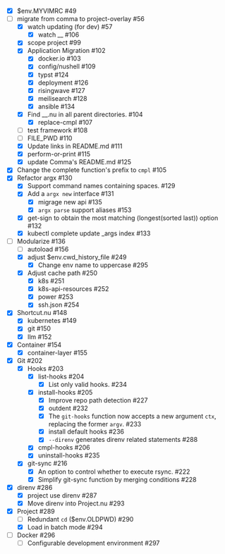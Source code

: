 - [x] $env.MYVIMRC #49
- [ ] migrate from comma to project-overlay #56
    - [x] watch updating (for dev) #57
        - [x] watch __ #106
    - [x] scope project #99
    - [x] Application Migration #102
        - [x] docker.io #103
        - [x] config/nushell #109
        - [x] typst #124
        - [x] deployment #126
        - [x] risingwave #127
        - [x] meilisearch #128
        - [x] ansible #134
    - [x] Find __.nu in all parent directories. #104
        - [x] replace-cmpl <file> #107
    - [ ] test framework #108
    - [ ] FILE_PWD #110
    - [x] Update links in README.md #111
    - [x] perform-or-print #115
    - [x] update Comma's README.md #125
- [x] Change the complete function's prefix to `cmpl` #105
- [x] Refactor argx #130
    - [x] Support command names containing spaces. #129
    - [x] Add a `argx new` interface #131
        - [x] migrage new api #135
        - [x] `argx parse` support aliases #153
    - [x] get-sign to obtain the most matching (longest(sorted last)) option #132
    - [x] kubectl complete update _args index #133
- [ ] Modularize #136
    - [ ] autoload #156
    - [x] adjust $env.cwd_history_file #249
        - [x] Change env name to uppercase #295
    - [x] Adjust cache path #250
        - [x] k8s #251
        - [x] k8s-api-resources #252
        - [x] power #253
        - [x] ssh.json #254
- [x] Shortcut.nu #148
    - [x] kubernetes #149
    - [x] git #150
    - [x] llm #152
- [x] Container #154
    - [x] container-layer #155
- [x] Git #202
    - [x] Hooks #203
        - [x] list-hooks #204
            - [x] List only valid hooks. #234
        - [x] install-hooks #205
            - [x] Improve repo path detection #227
            - [x] outdent #232
            - [x] The `git-hooks` function now accepts a new argument `ctx`, replacing the former `argv`. #233
            - [x] install default hooks #236
            - [x] `--direnv` generates direnv related statements #288
        - [x] cmpl-hooks #206
        - [x] uninstall-hooks #235
    - [x] git-sync #216
        - [x] An option to control whether to execute rsync. #222
        - [x] Simplify git-sync function by merging conditions #228
- [x] direnv #286
    - [x] project use direnv #287
    - [x] Move direnv into Project.nu #293
- [x] Project #289
    - [ ] Redundant `cd` ($env.OLDPWD) #290
    - [x] Load in batch mode #294
- [ ] Docker #296
    - [ ] Configurable development environment #297